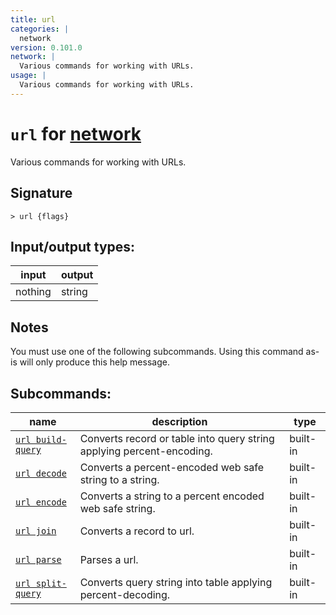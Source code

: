 ```yaml
---
title: url
categories: |
  network
version: 0.101.0
network: |
  Various commands for working with URLs.
usage: |
  Various commands for working with URLs.
---
```

<!-- This file is automatically generated. Please edit the command in https://github.com/nushell/nushell instead. -->

# `url` for [network](/commands/categories/network.md)

<div class='command-title'>Various commands for working with URLs.</div>

## Signature

```> url {flags} ```


## Input/output types:

| input   | output |
| ------- | ------ |
| nothing | string |

## Notes
You must use one of the following subcommands. Using this command as-is will only produce this help message.

## Subcommands:

| name                                                   | description                                                           | type     |
| ------------------------------------------------------ | --------------------------------------------------------------------- | -------- |
| [`url build-query`](/commands/docs/url_build-query.md) | Converts record or table into query string applying percent-encoding. | built-in |
| [`url decode`](/commands/docs/url_decode.md)           | Converts a percent-encoded web safe string to a string.               | built-in |
| [`url encode`](/commands/docs/url_encode.md)           | Converts a string to a percent encoded web safe string.               | built-in |
| [`url join`](/commands/docs/url_join.md)               | Converts a record to url.                                             | built-in |
| [`url parse`](/commands/docs/url_parse.md)             | Parses a url.                                                         | built-in |
| [`url split-query`](/commands/docs/url_split-query.md) | Converts query string into table applying percent-decoding.           | built-in |